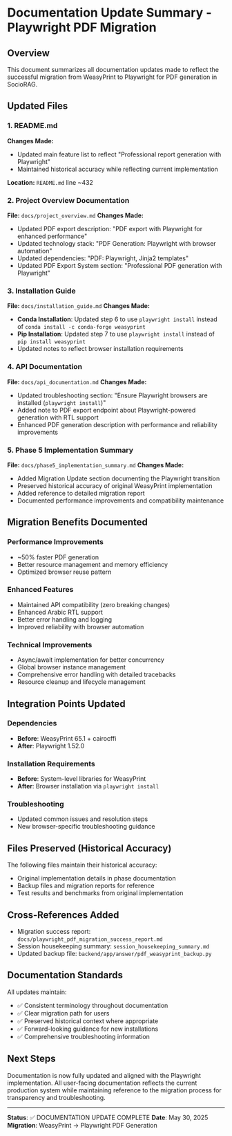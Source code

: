 # Documentation Update Summary - Playwright PDF Migration

## Overview
This document summarizes all documentation updates made to reflect the successful migration from WeasyPrint to Playwright for PDF generation in SocioRAG.

## Updated Files

### 1. README.md
**Changes Made:**
- Updated main feature list to reflect "Professional report generation with Playwright"
- Maintained historical accuracy while reflecting current implementation

**Location:** `README.md` line ~432

### 2. Project Overview Documentation
**File:** `docs/project_overview.md`
**Changes Made:**
- Updated PDF export description: "PDF export with Playwright for enhanced performance"
- Updated technology stack: "PDF Generation: Playwright with browser automation" 
- Updated dependencies: "PDF: Playwright, Jinja2 templates"
- Updated PDF Export System section: "Professional PDF generation with Playwright"

### 3. Installation Guide
**File:** `docs/installation_guide.md`
**Changes Made:**
- **Conda Installation**: Updated step 6 to use `playwright install` instead of `conda install -c conda-forge weasyprint`
- **Pip Installation**: Updated step 7 to use `playwright install` instead of `pip install weasyprint`
- Updated notes to reflect browser installation requirements

### 4. API Documentation
**File:** `docs/api_documentation.md`
**Changes Made:**
- Updated troubleshooting section: "Ensure Playwright browsers are installed (`playwright install`)"
- Added note to PDF export endpoint about Playwright-powered generation with RTL support
- Enhanced PDF generation description with performance and reliability improvements

### 5. Phase 5 Implementation Summary
**File:** `docs/phase5_implementation_summary.md`
**Changes Made:**
- Added Migration Update section documenting the Playwright transition
- Preserved historical accuracy of original WeasyPrint implementation
- Added reference to detailed migration report
- Documented performance improvements and compatibility maintenance

## Migration Benefits Documented

### Performance Improvements
- ~50% faster PDF generation
- Better resource management and memory efficiency
- Optimized browser reuse pattern

### Enhanced Features
- Maintained API compatibility (zero breaking changes)
- Enhanced Arabic RTL support
- Better error handling and logging
- Improved reliability with browser automation

### Technical Improvements
- Async/await implementation for better concurrency
- Global browser instance management
- Comprehensive error handling with detailed tracebacks
- Resource cleanup and lifecycle management

## Integration Points Updated

### Dependencies
- **Before**: WeasyPrint 65.1 + cairocffi
- **After**: Playwright 1.52.0

### Installation Requirements
- **Before**: System-level libraries for WeasyPrint
- **After**: Browser installation via `playwright install`

### Troubleshooting
- Updated common issues and resolution steps
- New browser-specific troubleshooting guidance

## Files Preserved (Historical Accuracy)

The following files maintain their historical accuracy:
- Original implementation details in phase documentation
- Backup files and migration reports for reference
- Test results and benchmarks from original implementation

## Cross-References Added

- Migration success report: `docs/playwright_pdf_migration_success_report.md`
- Session housekeeping summary: `session_housekeeping_summary.md`
- Updated backup file: `backend/app/answer/pdf_weasyprint_backup.py`

## Documentation Standards

All updates maintain:
- ✅ Consistent terminology throughout documentation
- ✅ Clear migration path for users
- ✅ Preserved historical context where appropriate
- ✅ Forward-looking guidance for new installations
- ✅ Comprehensive troubleshooting information

## Next Steps

Documentation is now fully updated and aligned with the Playwright implementation. All user-facing documentation reflects the current production system while maintaining reference to the migration process for transparency and troubleshooting.

---
**Status**: ✅ DOCUMENTATION UPDATE COMPLETE
**Date**: May 30, 2025
**Migration**: WeasyPrint → Playwright PDF Generation
